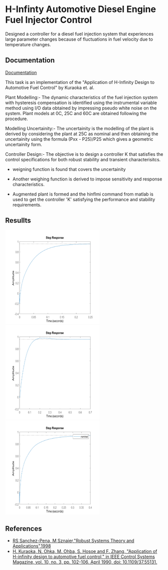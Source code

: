 
# H-Infinty Automotive Diesel Engine Fuel Injector Control

Designed a controller for a diesel fuel injection system that experiences large parameter changes because of fluctuations in fuel velocity due to temperature changes.





## Documentation

[Documentation](https://ieeexplore.ieee.org/abstract/document/55131)

This task is an implementation of the "Application of H-Infinity Design to Automotive Fuel Control" by Kuraoka et. al.

Plant Modelling:-
The dynamic characteristics of the fuel injection system with hysteresis compensation is identified using the instrumental variable method using I/O data obtained by impressing pseudo white noise on the system. Plant models at 0C, 25C and 60C are obtained following the procedure.

Modelling Uncertainity:-
The uncertainity is the modelling of the plant is derived by considering the plant at 25C as nominal and then obtaining the uncertainity using the formula (Pxx - P25)/P25 which gives a geometric uncertainity form.

Controller Design:-
The objective is to design a controller K that satisfies the control specifications for both robust stability and transient characterisitcs. 

- weigning function is found that covers the uncertainity 

- Another weighing function is derived to impose sensitivity and  response characteristics.

- Augmented plant is formed and the hinflmi command from matlab is used to get the controller 'K' satisfying the performance and stability requirements. 

## Resullts
<p float="center">
  <img src="https://github.com/Hussain7252/Hinf_fuelinjection_control/blob/main/Media/step_response_at_0.png" height="300" width="300" />
  <img src="https://github.com/Hussain7252/Hinf_fuelinjection_control/blob/main/Media/step_response_at_25.png" height="300" width="300" />
  <img src="https://github.com/Hussain7252/Hinf_fuelinjection_control/blob/main/Media/step_response_at_60.png" height="300" width="300" />
</p>


## References

 - [RS Sanchez-Pena, M Sznaier,"Robust Systems Theory and Applications",1998](https://dl.acm.org/doi/abs/10.5555/551467)
 - [H. Kuraoka, N. Ohka, M. Ohba, S. Hosoe and F. Zhang, "Application of H-infinity design to automotive fuel control," in IEEE Control Systems Magazine, vol. 10, no. 3, pp. 102-106, April 1990, doi: 10.1109/37.55131.](https://ieeexplore.ieee.org/abstract/document/55131)



